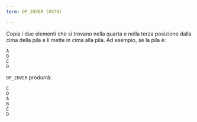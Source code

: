 ```yaml
---
term: OP_2OVER (0X70)

---
```

Copia i due elementi che si trovano nella quarta e nella terza posizione dalla cima della pila e li mette in cima alla pila. Ad esempio, se la pila è:

```text
A
B
C
D
```

`OP_2OVER` produrrà:

```text
C
D
A
B
C
D
```